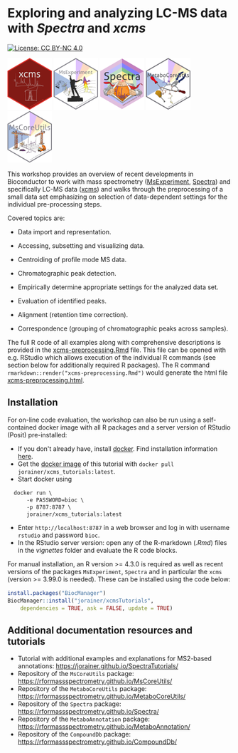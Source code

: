 # Exploring and analyzing LC-MS data with *Spectra* and *xcms*

[![License: CC BY-NC 4.0](https://img.shields.io/badge/License-CC%20BY--NC%204.0-lightgrey.svg)](https://creativecommons.org/licenses/by-nc/4.0/)

![xcms](man/figures/xcms.png)
![MsExperiment](man/figures/MsExperiment.png)
![Spectra](man/figures/Spectra-rainbow.png)
![MetaboCoreUtils](man/figures/MetaboCoreUtils.png)
![MsCoreUtils](man/figures/MsCoreUtils.png)

This workshop provides an overview of recent developments in Bioconductor to
work with mass spectrometry
([MsExperiment](https://github.com/RforMassSpectrometry/MsExperiment),
[Spectra](https://github.com/RforMassSpectrometry/Spectra)) and specifically
LC-MS data ([xcms](https://github.com/sneumann/xcms)) and walks through the
preprocessing of a small data set emphasizing on selection of data-dependent
settings for the individual pre-processing steps.

Covered topics are:

- Data import and representation.

- Accessing, subsetting and visualizing data.

- Centroiding of profile mode MS data.

- Chromatographic peak detection.

- Empirically determine appropriate settings for the analyzed data set.

- Evaluation of identified peaks.

- Alignment (retention time correction).

- Correspondence (grouping of chromatographic peaks across samples).

The full R code of all examples along with comprehensive descriptions is
provided in the [xcms-preprocessing.Rmd](./vignettes/xcms-preprocessing.Rmd)
file. This file can be opened with e.g. RStudio which allows execution of the
individual R commands (see section below for additionally required R
packages). The R command `rmarkdown::render("xcms-preprocessing.Rmd")` would
generate the html file
[xcms-preprocessing.html](https://jorainer.github.io/xcmsTutorials/xcms-preprocessing.html).


## Installation

For on-line code evaluation, the workshop can also be run using a self-contained
docker image with all R packages and a server version of RStudio (Posit)
pre-installed:

- If you don't already have, install [docker](https://www.docker.com/). Find
  installation information [here](https://docs.docker.com/desktop/).
- Get the [docker image](https://hub.docker.com/r/jorainer/xcms_tutorials) of
  this tutorial with `docker pull jorainer/xcms_tutorials:latest`.
- Start docker using
```
  docker run \
      -e PASSWORD=bioc \
      -p 8787:8787 \
      jorainer/xcms_tutorials:latest
  ```

- Enter `http://localhost:8787` in a web browser and log in with username
  `rstudio` and password `bioc`.
- In the RStudio server version: open any of the R-markdown (*.Rmd*) files in
  the *vignettes* folder and evaluate the R code blocks.


For manual installation, an R version >= 4.3.0 is required as well as recent
versions of the packages `MsExperiment`, `Spectra` and in particular the `xcms`
(version >= 3.99.0 is needed). These can be installed using the code below:

```r
install.packages("BiocManager")
BiocManager::install("jorainer/xcmsTutorials",
    dependencies = TRUE, ask = FALSE, update = TRUE)
```



## Additional documentation resources and tutorials

- Tutorial with additional examples and explanations for MS2-based
  annotations: https://jorainer.github.io/SpectraTutorials/
- Repository of the `MsCoreUtils` package:
  https://rformassspectrometry.github.io/MsCoreUtils/
- Repository of the `MetaboCoreUtils` package:
  https://rformassspectrometry.github.io/MetaboCoreUtils/
- Repository of the `Spectra` package:
  https://rformassspectrometry.github.io/Spectra/
- Repository of the `MetaboAnnotation` package:
  https://rformassspectrometry.github.io/MetaboAnnotation/
- Repository of the `CompoundDb` package:
  https://rformassspectrometry.github.io/CompoundDb/

